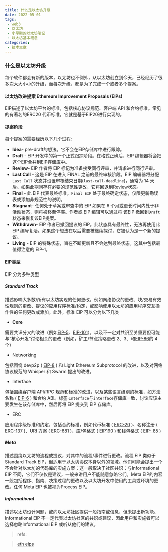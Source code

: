 ```yaml
---
title: 什么是以太坊升级
date: 2022-05-01
tags:
 - web3
 - 以太坊
 - 小旱獭的以太坊笔记
 - 以太坊基本概念
categories:
 - 技术文章
---
```


### 什么是以太坊升级

每个软件都会有新的版本，以太坊也不例外，从以太坊创立到今天，已经经历了很多次大大小小的升级，而每次升级，都是为了完成一个或者多个提案。

#### 以太坊改进提案 Ethereum Improvement Proposals (EIPs)

EIP描述了以太坊平台的标准，包括核心协议规范、客户端 API 和合约标准。常见的有著名的ERC20 代币标准，它就是基于EIP20进行实现的。

#### 提案阶段

每个提案的需要经历以下几个过程:

- **Idea**- pre-draft的想法。它不会在EIP存储库中进行跟踪。
- **Draft** - EIP 开发中的第一个正式跟踪阶段。在格式正确后，EIP 编辑器将会把这个EIP合并到EIP存储库中。
- **Review**- EIP 作者将 EIP 标记为准备接受同行评审，并请求进行同行评审。
- **Last Call** - 这是 EIP 在进入 FINAL 之前的最终审核阶段。EIP 编辑器将分配 `Last Call` 状态并设置审核结束日期(`last-call-deadline`)，通常为 14 天后。如果此期间存在必要的规范性更改，它将回退到Review状态。
- **Final** - 此 EIP 代表最终标准。`Final EIP` 处于最终确定状态，仅限更新勘误表或添加非规范性的说明。
- **Stagnant**- 任何处于草案或审查中的 EIP 如果在 6 个月或更长时间内处于非活动状态，则将被移至停滞。作者或 EIP 编辑可以通过将 该EIP 撤回到`Draft`状态来恢复该EIP提案。
- **Withdrawn**- EIP 作者已撤回提议的 EIP。此状态具有最终性，无法再使用此 EIP 编号复活。如果这个想法在以后需要被继续探讨，它被认为是一个新的提议。
- **Living** - EIP 的特殊状态，旨在不断更新且不会达到最终状态。这其中包括最值得注意的 EIP-1。



#### EIP类型

EIP 分为多种类型

##### Standard Track

描述影响大多数/所有以太坊实现的任何更改，例如网络协议的更改、块/交易有效性规则的更改、提议的应用程序标准/约定，或影响使用以太坊的应用程序交互操作性的任何更改或添加。此外，标准 EIP 可以分为以下几类

- **Core**

需要共识分叉的改进（例如[EIP-5](https://eips.ethereum.org/EIPS/eip-5)、[EIP-101](https://eips.ethereum.org/EIPS/eip-101)），以及不一定对共识至关重要但可能与“核心开发”讨论相关的更改（例如，矿工/节点策略更改 2、3、和[EIP-86](https://eips.ethereum.org/EIPS/eip-86)的 4 个）

- Networking

包括围绕 devp2p ( [EIP-8](https://eips.ethereum.org/EIPS/eip-8) ) 和 Light Ethereum Subprotocol 的改进，以及对网络协议规范的 Whisper 和 Swarm 提出的改进。

- Interface

包括围绕客户端 API/RPC 规范和标准的改进，以及某些语言级别的标准，如方法名称 ( [EIP-6](https://eips.ethereum.org/EIPS/eip-6) ) 和合约 ABI。标签·`Interface`与`interface`存储库一致，讨论应该主要发生在该存储库中，然后再将 EIP 提交到 EIP 存储库。

- ERC

应用程序级标准和约定，包括合约标准，例如代币标准 ( [ERC-20](https://eips.ethereum.org/EIPS/eip-20) )、名称注册 ( [ERC-137](https://eips.ethereum.org/EIPS/eip-137) )、URI 方案 ( [ERC-681](https://eips.ethereum.org/EIPS/eip-681) )、库/包格式 ( [EIP190](https://eips.ethereum.org/EIPS/eip-190) ) 和钱包格式 ( [EIP- 85](https://github.com/ethereum/EIPs/issues/85) )

##### Meta

描述围绕以太坊的流程或提议，对其中的流程/事件进行更改。流程 EIP 类似于Standard Track EIP，但适用于以太坊协议本身以外的领域。他们可能会提出一个不会针对以太坊的代码库的实施方案；这一般取决于社区共识；与Informational EIP 不同，它们不仅仅是建议，一般来讲用户不能随意忽略它们。Meta EIP的内容一般包括程序、指南、决策过程的更改以及以太坊开发中使用的工具或环境的更改。任何 Meta EIP 也被视为Process EIP。

##### Informational

描述以太坊设计问题，或向以太坊社区提供一般指南或信息，但未提出新功能。Informational EIP 不一定代表以太坊社区的共识或建议，因此用户和实施者可以选择忽略Informational EIP 或听从他们的建议。



>  refs:

> [eth eips](https://eips.ethereum.org/)



